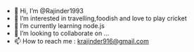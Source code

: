 - 👋 Hi, I’m @Rajinder1993
- 👀 I’m interested in travelling,foodish and love to play cricket
- 🌱 I’m currently learning node.js
- 💞️ I’m looking to collaborate on ...
- 📫 How to reach me : krajinder916@gmail.com

<!---
Rajinder1993/Rajinder1993 is a ✨ special ✨ repository because its `README.md` (this file) appears on your GitHub profile.
You can click the Preview link to take a look at your changes.
--->

